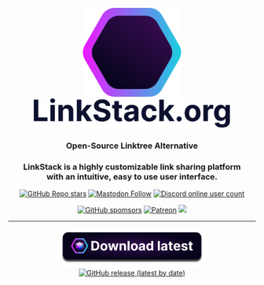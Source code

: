 <a href="https://linkstack.org" target="_blank">
<p align="center">
  <img width="200px" src="https://raw.githubusercontent.com/LinkStackOrg/branding/main/logo/svg/logo_animated.svg"><br>
<picture>
  <source media="(prefers-color-scheme: dark)" width="400px" srcset="https://raw.githubusercontent.com/LinkStackOrg/branding/main/badges/png/website_light.png">
  <img width="400px" src="https://raw.githubusercontent.com/LinkStackOrg/branding/main/badges/png/website_dark.png">
</picture>
</p>
</a>

<h3 align="center"><b>Open-Source Linktree Alternative</b></h3>

<h3 align="center">LinkStack is a highly customizable link sharing platform<br>with an intuitive, easy to use user interface.</h3>

<p align="center">
<a href="https://github.com/LinkStackOrg/LinkStack/stargazers"><img alt="GitHub Repo stars" src="https://img.llc.ovh/github/stars/LinkStackOrg/LinkStack?label=Star%20the%20project&logo=GitHub"></a>
<a href="https://mstdn.social/@linkstack"><img alt="Mastodon Follow" src="https://img.llc.ovh/mastodon/follow/110147874401985724?domain=http%3A%2F%2Fmstdn.social&style=social"></a>
<a href="https://discord.linkstack.org"><img alt="Discord online user count" src="https://img.llc.ovh/discord/955765706111193118?color=4A55CC&label=Discord&logo=Discord&style=flat"></a>
</p>
<p align="center">
<a href="https://github.com/sponsors/julianprieber"><img alt="GitHub spomsors" src="https://img.llc.ovh/github/sponsors/JulianPrieber?color=BF4B8A&logo=githubsponsors&style=flat&label=Sponsor%20us%20on%20Github"></a>
<a href="https://patreon.com/julianprieber"><img alt="Patreon" src="https://img.llc.ovh/endpoint.svg?url=https%3A%2F%2Fshieldsio-patreon.vercel.app%2Fapi%3Fusername%3Djulianprieber%26type%3Dpatrons&style=flat&logo=patreon"></a>
<a href="https://liberapay.com/LinkStack"><img src="https://img.llc.ovh/liberapay/patrons/LinkStack?logo=liberapay&label=LiberaPay patrons"></a>
</p>

---

<p align="center">
  <a href="https://github.com/LinkStackOrg/LinkStack/releases/latest/download/linkstack.zip"><img src="https://raw.githubusercontent.com/LinkStackOrg/branding/main/badges/png/download_latest.png" alt="Download latest" width="300" ></a>
    <br>
	<a href="https://github.com/LinkStackOrg/LinkStack/releases"><img alt="GitHub release (latest by date)" src="https://img.llc.ovh/github/v/release/LinkStackOrg/LinkStack?label=Latest%20release"></a>
</p>
